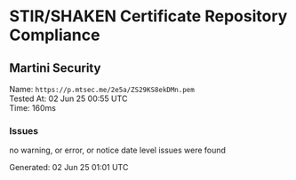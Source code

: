 # STIR/SHAKEN Certificate Repository Compliance

## Martini Security

Name: `https://p.mtsec.me/2e5a/ZS29KS8ekDMn.pem`\
Tested At: 02 Jun 25 00:55 UTC\
Time: 160ms

### Issues

no warning, or error, or notice date level issues were found

Generated: 02 Jun 25 01:01 UTC